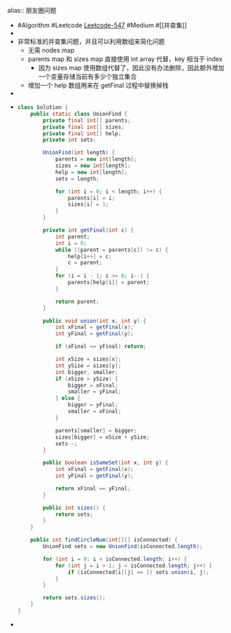 alias:: 朋友圈问题

- #Algorithm #Leetcode [Leetcode-547](https://leetcode-cn.com/problems/number-of-provinces/) #Medium #[[并查集]]
-
- 非常标准的并查集问题，并且可以利用数组来简化问题
	- 无需 nodes map
	- parents map 和 sizes map 直接使用 int array 代替，key 相当于 index
		- 因为 sizes map 使用数组代替了，因此没有办法删除，因此额外增加一个变量存储当前有多少个独立集合
	- 增加一个 help 数组用来在 getFinal 过程中替换掉栈
-
- ```java
  class Solution {
      public static class UnionFind {
          private final int[] parents;
          private final int[] sizes;
          private final int[] help;
          private int sets;
  
          UnionFind(int length) {
              parents = new int[length];
              sizes = new int[length];
              help = new int[length];
              sets = length;
  
              for (int i = 0; i < length; i++) {
                  parents[i] = i;
                  sizes[i] = 1;
              }
          }
  
          private int getFinal(int c) {
              int parent;
              int i = 0;
              while ((parent = parents[c]) != c) {
                  help[i++] = c;
                  c = parent;
              }
              for (i = i - 1; i >= 0; i--) {
                  parents[help[i]] = parent;
              }
  
              return parent;
          }
  
          public void union(int x, int y) {
              int xFinal = getFinal(x);
              int yFinal = getFinal(y);
  
              if (xFinal == yFinal) return;
  
              int xSize = sizes[x];
              int ySize = sizes[y];
              int bigger, smaller;
              if (xSize > ySize) {
                  bigger = xFinal;
                  smaller = yFinal;
              } else {
                  bigger = yFinal;
                  smaller = xFinal;
              }
  
              parents[smaller] = bigger;
              sizes[bigger] = xSize + ySize;
              sets--;
          }
  
          public boolean isSameSet(int x, int y) {
              int xFinal = getFinal(x);
              int yFinal = getFinal(y);
  
              return xFinal == yFinal;
          }
  
          public int sizes() {
              return sets;
          }
      }
  
      public int findCircleNum(int[][] isConnected) {
          UnionFind sets = new UnionFind(isConnected.length);
  
          for (int i = 0; i < isConnected.length; i++) {
              for (int j = i + 1; j < isConnected.length; j++) {
                  if (isConnected[i][j] == 1) sets.union(i, j);
              }
          }
  
          return sets.sizes();
      }
  }
  ```
-